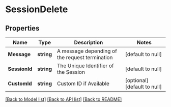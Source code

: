 # SessionDelete

## Properties
Name | Type | Description | Notes
------------ | ------------- | ------------- | -------------
**Message** | **string** | A message depending of the request termination | [default to null]
**SessionId** | **string** | The Unique Identifier of the Session | [default to null]
**CustomId** | **string** | Custom ID if Available | [optional] [default to null]

[[Back to Model list]](../README.md#documentation-for-models) [[Back to API list]](../README.md#documentation-for-api-endpoints) [[Back to README]](../README.md)


